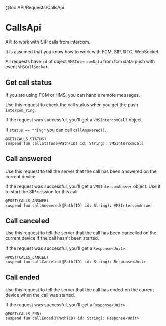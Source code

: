 @toc API/Requests/CallsApi

# CallsApi #

API to work with SIP calls from intercom.

It is assumed that you know how to work with  FCM, SIP, RTC, WebSocket.

All requests have `id` of object `VMSIntercomData` from fcm data-push with event `VMSCallSocket`.


## Get call status

If you are using FCM or HMS, you can handle remote messages. 

Use this request to check the call status when you get the push `intercom_ring`.

If the request was successful, you'll get a `VMSIntercomCall` object. 

If `status == "ring"` you can call `callAnswered()`.

```
@GET(CALLS_STATUS)
suspend fun callStatus(@Path(ID) id: String): VMSIntercomCall
```


## Call answered

Use this request to tell the server that the call has been answered on the current device.

If the request was successful, you'll get a `VMSIntercomAnswer` object. Use it to start the SIP session for this call.

```
@POST(CALLS_ANSWER)
suspend fun callAnswered(@Path(ID) id: String): VMSIntercomAnswer
```


## Call canceled

Use this request to tell the server that the call has been cancelled on the current device if the call hasn't been started.

If the request was successful, you'll get a `Response<Unit>`.

```
@POST(CALLS_CANCEL)
suspend fun callCanceled(@Path(ID) id: String): Response<Unit>
```


## Call ended

Use this request to tell the server that the call has ended on the current device when the call was started.

If the request was successful, you'll get a `Response<Unit>`.

```
@POST(CALLS_END)
suspend fun callEnded(@Path(ID) id: String): Response<Unit>
```
